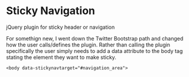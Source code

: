 Sticky Navigation
=================

jQuery plugin for sticky header or navigation

For somethign new, I went down the Twitter Bootstrap path and changed how the user calls/defines the plugin. Rather than calling the plugin specifically the user simply needs to add a data attribute to the body tag stating the element they want to make sticky.

	<body data-stickynavtarget="#navigation_area">
